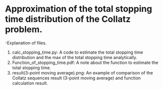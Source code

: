 # Approximation of the total stopping time distribution of the Collatz problem.
-Explanation of files.
1. calc_stopping_time.py: A code to estimate the total stopping time distribution and the max of the total stopping time analytically.
2. Function_of_stopping_time.pdf: A note about the function to estimate the total stopping time.
3. result(3-point moving average).png: An example of comparison of the Collatz sequences result (3-point moving average) and function calculation result.
